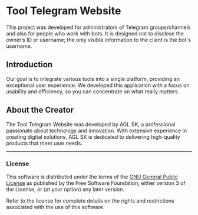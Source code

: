 # Tool Telegram Website

This project was developed for administrators of Telegram groups/channels and also for people who work with bots. It is designed not to disclose the owner’s ID or username; the only visible information to the client is the bot's username.

## Introduction

Our goal is to integrate various tools into a single platform, providing an exceptional user experience. We developed this application with a focus on usability and efficiency, so you can concentrate on what really matters.

## About the Creator

The Tool Telegram Website was developed by AGL SK, a professional passionate about technology and innovation. With extensive experience in creating digital solutions, AGL SK is dedicated to delivering high-quality products that meet user needs.

---

### License

This software is distributed under the terms of the [GNU General Public License](https://www.gnu.org/licenses/gpl-3.0.html) as published by the Free Software Foundation, either version 3 of the License, or (at your option) any later version.

Refer to the license for complete details on the rights and restrictions associated with the use of this software.
